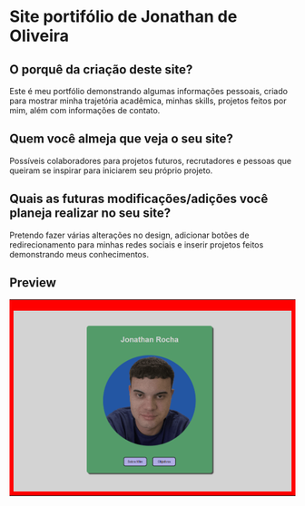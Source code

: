 # Site portifólio de Jonathan de Oliveira


## O porquê da criação deste site?

Este é meu portfólio demonstrando algumas informações pessoais, criado para mostrar minha trajetória acadêmica, minhas skills, projetos feitos por mim, além com informações de contato.

## Quem você almeja que veja o seu site?

Possíveis colaboradores para projetos futuros, recrutadores e pessoas que queiram se inspirar para iniciarem seu próprio projeto.

## Quais as futuras modificações/adições você planeja realizar no seu site?

Pretendo fazer várias alterações no design, adicionar botões de redirecionamento para minhas redes sociais e inserir projetos feitos demonstrando meus conhecimentos.


## Preview
<table style="background-color:red;" width="100%"> 
<tr>
<td width="100%">
<br>
<img src="https://github.com/0000723669/PORTFOLIO_SITE_JONATHAN/blob/main/SAMPLE.png">
</td> 
</table>